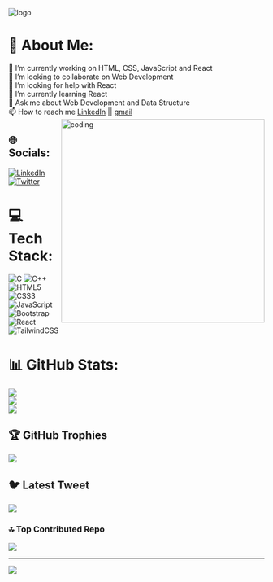![logo](https://github.com/shirali-saraf/shirali-saraf/blob/main/SHIRALI%20SARAF%20(1).png)
# 💫 About Me:
🔭 I’m currently working on HTML, CSS, JavaScript and React<br>👯 I’m looking to collaborate on Web Development<br>🤝 I’m looking for help with React<br>🌱 I’m currently learning React<br>💬 Ask me about Web Development and Data Structure<br>📫 How to reach me <a href="https://www.linkedin.com/in/shirali-saraf/">LinkedIn</a> || <a href="29shirali@gmail.com">gmail</a>
<img align="right" width="400" alt="coding" src="https://media1.giphy.com/media/L1R1tvI9svkIWwpVYr/giphy.gif?cid=ecf05e474uls9p7vesvdz2rgl9rr659lz5v889h2e9otvfwe&ep=v1_gifs_search&rid=giphy.gif&ct=g">

## 🌐 Socials:
[![LinkedIn](https://img.shields.io/badge/LinkedIn-%230077B5.svg?logo=linkedin&logoColor=white)](https://linkedin.com/in/https://www.linkedin.com/in/shirali-saraf/) [![Twitter](https://img.shields.io/badge/Twitter-%231DA1F2.svg?logo=Twitter&logoColor=white)](https://twitter.com/https://twitter.com/29shirali) 

# 💻 Tech Stack:
![C](https://img.shields.io/badge/c-%2300599C.svg?style=for-the-badge&logo=c&logoColor=white) ![C++](https://img.shields.io/badge/c++-%2300599C.svg?style=for-the-badge&logo=c%2B%2B&logoColor=white) ![HTML5](https://img.shields.io/badge/html5-%23E34F26.svg?style=for-the-badge&logo=html5&logoColor=white) ![CSS3](https://img.shields.io/badge/css3-%231572B6.svg?style=for-the-badge&logo=css3&logoColor=white) ![JavaScript](https://img.shields.io/badge/javascript-%23323330.svg?style=for-the-badge&logo=javascript&logoColor=%23F7DF1E) ![Bootstrap](https://img.shields.io/badge/bootstrap-%23563D7C.svg?style=for-the-badge&logo=bootstrap&logoColor=white) ![React](https://img.shields.io/badge/react-%2320232a.svg?style=for-the-badge&logo=react&logoColor=%2361DAFB) ![TailwindCSS](https://img.shields.io/badge/tailwindcss-%2338B2AC.svg?style=for-the-badge&logo=tailwind-css&logoColor=white)
# 📊 GitHub Stats:
![](https://github-readme-stats.vercel.app/api?username=shirali-saraf&theme=dark&hide_border=false&include_all_commits=true&count_private=true)<br/>
![](https://github-readme-streak-stats.herokuapp.com/?user=shirali-saraf&theme=dark&hide_border=false)<br/>
![](https://github-readme-stats.vercel.app/api/top-langs/?username=shirali-saraf&theme=dark&hide_border=false&include_all_commits=true&count_private=true&layout=compact)

## 🏆 GitHub Trophies
![](https://github-profile-trophy.vercel.app/?username=shirali-saraf&theme=radical&no-frame=false&no-bg=false&margin-w=4)

## 🐦 Latest Tweet
[![](https://gtce.itsvg.in/api?username=https://twitter.com/29shirali)](https://github.com/VishwaGauravIn/github-twitter-card-embed)

### 🔝 Top Contributed Repo
![](https://github-contributor-stats.vercel.app/api?username=shirali-saraf&limit=5&theme=dark&combine_all_yearly_contributions=true)

---
[![](https://visitcount.itsvg.in/api?id=shirali-saraf&icon=0&color=0)](https://visitcount.itsvg.in)

<!-- Proudly created with GPRM ( https://gprm.itsvg.in ) -->
